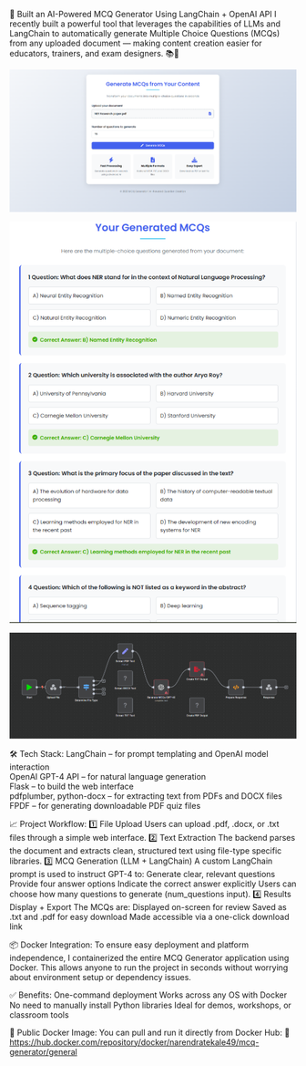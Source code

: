🚀 Built an AI-Powered MCQ Generator Using LangChain + OpenAI API
I recently built a powerful tool that leverages the capabilities of LLMs and LangChain to automatically generate Multiple Choice Questions (MCQs) from any uploaded document — making content creation easier for educators, trainers, and exam designers. 📚🤖

![image alt](https://github.com/Narendra8767/MCQ-Generator-Using-LangChain/blob/9dc19eb26f69e395460bf370cde62efcc5e263f2/image/index.png)

![image](https://github.com/Narendra8767/MCQ-Generator-Using-LangChain/blob/9253cbbbbd14903012caa7a252a5d80fefc2abb4/image/result.png)

![image](https://github.com/Narendra8767/MCQ-Generator-Using-LangChain/blob/8758a7d8e212741605521ead747cb3ec4705bca2/image/workflow.png)


🛠️ Tech Stack:
LangChain – for prompt templating and OpenAI model interaction<br>
OpenAI GPT-4 API – for natural language generation<br>
Flask – to build the web interface<br>
pdfplumber, python-docx – for extracting text from PDFs and DOCX files
FPDF – for generating downloadable PDF quiz files


📈 Project Workflow:
1️⃣ File Upload
Users can upload .pdf, .docx, or .txt files through a simple web interface.
2️⃣ Text Extraction
The backend parses the document and extracts clean, structured text using file-type specific libraries.
3️⃣ MCQ Generation (LLM + LangChain)
A custom LangChain prompt is used to instruct GPT-4 to:
Generate clear, relevant questions
Provide four answer options
Indicate the correct answer explicitly
Users can choose how many questions to generate (num_questions input).
4️⃣ Results Display + Export
The MCQs are:
Displayed on-screen for review
Saved as .txt and .pdf for easy download
Made accessible via a one-click download link


📦 Docker Integration:
To ensure easy deployment and platform independence, I containerized the entire MCQ Generator application using Docker. This allows anyone to run the project in seconds without worrying about environment setup or dependency issues.

✅ Benefits:
One-command deployment
Works across any OS with Docker
No need to manually install Python libraries
Ideal for demos, workshops, or classroom tools

🐳 Public Docker Image:
You can pull and run it directly from Docker Hub:
🔗 https://hub.docker.com/repository/docker/narendratekale49/mcq-generator/general

